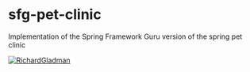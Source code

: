 # sfg-pet-clinic
Implementation of the Spring Framework Guru version of the spring pet clinic

[![RichardGladman](https://circleci.com/gh/RichardGladman/sfg-pet-clinic.svg?style=svg)](https://circleci.com/gh/RichardGladman/sfg-pet-clinic)
